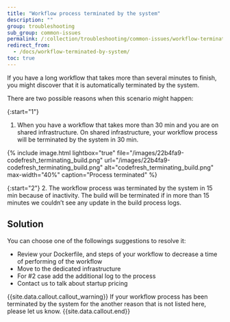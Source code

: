 ```yaml
---
title: "Workflow process terminated by the system"
description: ""
group: troubleshooting
sub_group: common-issues
permalink: /:collection/troubleshooting/common-issues/workflow-terminated-by-system/
redirect_from:
  - /docs/workflow-terminated-by-system/
toc: true
---
```


If you have a long workflow that takes more than several minutes to finish, you might discover that it is automatically
terminated by the system.

There are two possible reasons when this scenario might happen:

{:start="1"}
1. When you have a workflow that takes more than 30 min and you are on shared infrastructure. On shared infrastructure, your workflow process will be terminated by the system in 30 min.

{% include 
image.html 
lightbox="true" 
file="/images/22b4fa9-codefresh_terminating_build.png" 
url="/images/22b4fa9-codefresh_terminating_build.png"
alt="codefresh_terminating_build.png" 
max-width="40%"
caption="Process terminated"
%}

{:start="2"}
2. The workflow process was terminated by the system in 15 min because of inactivity. The build will be terminated if in more than 15 minutes we couldn’t see any update in the build process logs.

## Solution
You can choose one of the followings suggestions to resolve it:
- Review your Dockerfile, and steps of your workflow to decrease a time of performing of the workflow
- Move to the dedicated infrastructure
- For #2 case add the additional log to the process
- Contact us to talk about startup pricing

{{site.data.callout.callout_warning}}
If your workflow process has been terminated by the system for the another reason that is not listed here, please let us know.
{{site.data.callout.end}}
